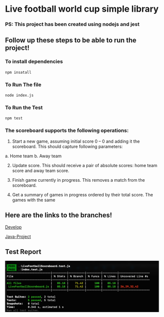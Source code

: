 # Live football world cup simple library

### PS: This project has been created using nodejs and jest

## Follow up these steps to be able to run the project!

### To install dependencies

```
npm insatall
```

### To Run The file

```
node index.js
```

### To Run the Test

```
npm test
```

### The scoreboard supports the following operations:

1. Start a new game, assuming initial score 0 – 0 and adding it the scoreboard. This should capture following parameters:

a. Home team
b. Away team

2. Update score. This should receive a pair of absolute scores: home team score and away team score.

3. Finish game currently in progress. This removes a match from the scoreboard.

4. Get a summary of games in progress ordered by their total score. The games with the same

## Here are the links to the branches!

[Develop](https://github.com/Milan-960/Live-Football-World-Cup-simple-library/tree/develop)

[Java-Project](https://github.com/Milan-960/Live-Football-World-Cup-simple-library/tree/java-project)

## Test Report

<img  src="./test-report.png" alt="test-report" />
